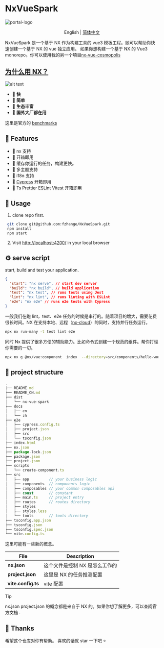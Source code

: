 # NxVueSpark

![portal-logo](https://s1.imagehub.cc/images/2024/03/13/9a73d8333d97ee2a760e2680dce92c0d.png)

<div>
  <p align="center">
    English | <a href="./README_CN.md">简体中文</a>
  </p>
</div>

NxVueSpark 是一个基于 NX 作为构建工具的 vue3 模板工程。她可以帮助你快速创建一个基于 NX 的 vue 独立应用。
如果你想构建一个基于 NX 的 Vue3 monorepo。你可以使用我的另一个项目[nx-vue-cosmopolis](https://github.com/fzhange/nx-vue-cosmopolis)

## [为什么用 NX？](./docs/zh/why.md)

![alt text](./docs/zh/images/ts-benchmark.gif)

- 💪 **快**
- 💪 **简单**
- 💪 **生态丰富**
- 💪 **国外大厂都在用**

这里是官方的 [benchmarks](https://nx.dev/showcase/benchmarks)

## 🚀 Features

- 💪 nx 支持
- 💪 开箱即用
- 💪 缓存你运行的任务，构建更快。
- 💪 多主题支持
- 💪 i18n 支持
- 💪 [Cypress](https://www.cypress.io/) 开箱即用
- 💪 Ts Prettier ESLint Vitest 开箱即用

## 🦄 Usage

1. clone repo first.

```bash
 git clone git@github.com:fzhange/NxVueSpark.git
 npm install
 npm start
```

2. Visit <http://localhost:4200/> in your local browser

## ⚙ serve script

start, build and test your application.

```json
{
  "start": "nx serve", // start dev server
  "build": "nx build", // build application
  "test": "nx test", // runs tests using Jest
  "lint": "nx lint", // runs linting with ESLint
  "e2e": "nx e2e" // runs e2e tests with Cypress
}
```

一般我们在跑 lint，test、e2e 任务的时候是串行的。随着项目的增大，需要花费很长时间。NX 在支持本地、远程（[nx-cloud](https://nx.app/)）的同时，支持并行任务运行。

```bash
npx nx run-many -t test lint e2e
```

同时 Nx 提供了很多方便的辅助能力。比如命令式创建一个规范的组件。帮你打理你需要的一切。

```bash
npx nx g @nx/vue:component  index  --directory=src/components/hello-world
```

## 🌲 project structure

```ts
.
├── README.md
├── README_CN.md
├── dist
│   └── nx-vue-spark
├── docs
│   ├── en
│   └── zh
├── e2e
│   ├── cypress.config.ts
│   ├── project.json
│   ├── src
│   └── tsconfig.json
├── index.html
├── nx.json
├── package-lock.json
├── package.json
├── project.json
├── scripts
│   └── create-component.ts
├── src
│   ├── app         // your business logic
│   ├── components  // components logic
│   ├── composables // your common composables api
│   ├── const       // constant
│   ├── main.ts     // project entry
│   ├── routes      // routes directory
│   ├── styles
│   ├── styles.less
│   └── tools       // tools directory
├── tsconfig.app.json
├── tsconfig.json
├── tsconfig.spec.json
└── vite.config.ts
```

这里可能有一些新的概念。

| **File**           | **Description**                |
| ------------------ | ------------------------------ |
| **nx.json**        | 这个文件是控制 NX 是怎么工作的 |
| **project.json**   | 这里是 NX 的任务推测配置       |
| **vite.config.ts** | vite 配置                      |

> [!TIP]
> nx.json project.json 的概念都是来自于 NX 的。如果你想了解更多，可以查阅官方文档 .

## 🌸 Thanks

希望这个仓库对你有帮助。
喜欢的话就 star 一下吧 ⭐️
